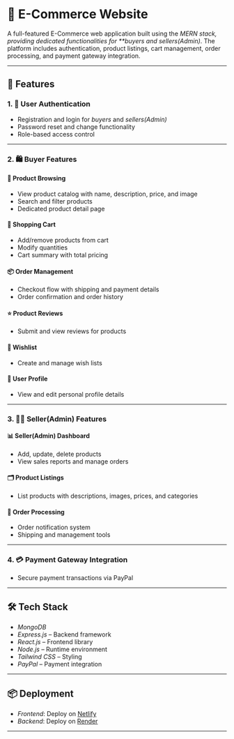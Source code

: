 # 🛒 E-Commerce Website

A full-featured E-Commerce web application built using the *MERN stack, providing dedicated functionalities for **buyers and sellers(Admin)*. The platform includes authentication, product listings, cart management, order processing, and payment gateway integration.

---

## 🚀 Features

### 1. 👥 User Authentication
- Registration and login for *buyers* and *sellers(Admin)*
- Password reset and change functionality
- Role-based access control

---

### 2. 🛍️ Buyer Features

#### 🔎 Product Browsing
- View product catalog with name, description, price, and image
- Search and filter products
- Dedicated product detail page

#### 🛒 Shopping Cart
- Add/remove products from cart
- Modify quantities
- Cart summary with total pricing

#### 📦 Order Management
- Checkout flow with shipping and payment details
- Order confirmation and order history

#### ⭐ Product Reviews
- Submit and view reviews for products

#### 📝 Wishlist
- Create and manage wish lists

#### 👤 User Profile
- View and edit personal profile details

---

### 3. 🧑‍💼 Seller(Admin) Features

#### 📊 Seller(Admin) Dashboard
- Add, update, delete products
- View sales reports and manage orders

#### 🗂️ Product Listings
- List products with descriptions, images, prices, and categories

#### 🚚 Order Processing
- Order notification system
- Shipping and management tools



---

### 4. 💳 Payment Gateway Integration
- Secure payment transactions via PayPal

---

## 🛠️ Tech Stack

- *MongoDB* 
- *Express.js* – Backend framework
- *React.js* – Frontend library
- *Node.js* – Runtime environment
- *Tailwind CSS* – Styling
- *PayPal* – Payment integration

---

## 📦 Deployment

- *Frontend*: Deploy on [Netlify](https://ecommercewebservices.netlify.app/)
- *Backend*: Deploy on [Render](https://e-commerce-server-1-vca8.onrender.com)

---